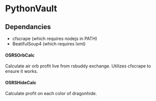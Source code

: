# PythonVault

## Dependancies
- cfscrape (which requires nodejs in PATH)
- BeatifulSoup4 (which requires lxml)


#### OSRSOrbCalc
Calculate air orb profit live from rsbuddy exchange. Utilizes cfscrape to ensure it works.

#### OSRSHideCalc
Calculate profit on each color of dragonhide.
